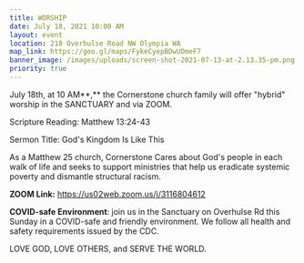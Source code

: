 ```yaml
---
title: WORSHIP
date: July 18, 2021 10:00 AM
layout: event
location: 218 Overhulse Road NW Olympia WA
map_link: https://goo.gl/maps/FykeCyepBDwUDmeF7
banner_image: /images/uploads/screen-shot-2021-07-13-at-2.13.35-pm.png
priority: true
---
```

July 18th, at 10 AM**,** the Cornerstone church family will offer "hybrid" worship in the SANCTUARY and via ZOOM.  

Scripture Reading: Matthew 13:24-43

Sermon Title: God's Kingdom Is Like This

As a Matthew 25 church, Cornerstone Cares about God's people in each walk of life and seeks to support ministries that help us eradicate systemic poverty and dismantle structural racism.

**ZOOM Link:** <https://us02web.zoom.us/j/3116804612>[](http://https//us02web.zoom.us/j/3116804612)

**COVID-safe Environment**: join us in the Sanctuary on Overhulse Rd this Sunday in a COVID-safe and friendly environment. We follow all health and safety requirements issued by the CDC.

LOVE GOD, LOVE OTHERS, and SERVE THE WORLD.